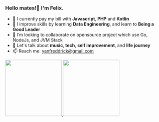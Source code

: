 ### Hello mates!👋 I'm Felix.

- 🔭 I currently pay my bill with **Javascript**, **PHP** and **Kotlin**
- 🌱 I improve skills by learning **Data Engineering**, and learn to **Being a Good Leader**
- 👯 I’m looking to collaborate on opensource project which use Go, NodeJs, and JVM Stack
- 💬 Let's talk about **music**, **tech**, **self improvement**, and **life journey**
- 📫 Reach me: yanfreddrick@gmail.com

<p align="left">
<a href="https://github.com/tukangk3tik">
  <img height="180em" src="https://github-readme-stats-eight-theta.vercel.app/api?username=tukangk3tik&show_icons=true&include_all_commits=true&count_private=true"/>
<!--   <img height="180em" src="https://github-readme-stats-eight-theta.vercel.app/api/top-langs/?username=tukangk3tik&layout=compact&langs_count=8&theme=algolia"/> -->
  <img height="180em" src="https://github-readme-stats.vercel.app/api/top-langs/?username=tukangk3tik&layout=compact"/>
</a>
</p>


<!-- 
Profile view
![](https://komarev.com/ghpvc/?username=tukangk3tik) 
-->

<!--
**tukangk3tik/tukangk3tik** is a ✨ _special_ ✨ repository because its `README.md` (this file) appears on your GitHub profile.

Here are some ideas to get you started:

- 🔭 I’m currently working on ...
- 🌱 I’m currently learning ...
- 👯 I’m looking to collaborate on ...
- 🤔 I’m looking for help with ...
- 💬 Ask me about ...
- 📫 How to reach me: ...
- 😄 Pronouns: ...
- ⚡ Fun fact: ...
-->
